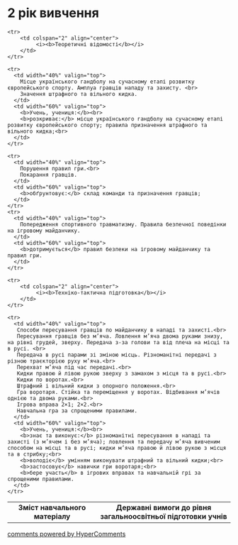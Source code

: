 <div id="hypercomments_widget" class="js-hypercomments-widget invisible"></div>

2 рік вивчення
=============================

<table>
  <body>
    <tr>
      <td width="40%" align="center">
        <b>Зміст навчального матеріалу</b>
      </td>
      <td width="60%" align="center" valign="top">
        <b>Державні вимоги до рівня загальноосвітньої підготовки учнів</b>
      </td>
    </tr>

    <tr>
    	<td colspan="2" align="center">
    		 <i><b>Теоретичні відомості</b></i>
    	</td>
    </tr>

    <tr>
      <td width="40%" valign="top">
        Місце українського гандболу на сучасному етапі розвитку європейського спорту. Амплуа гравців нападу та захисту. <br>
        Значення штрафного та вільного кидка. 
      </td>
      <td width="60%" valign="top">
        <b>Учень, учениця:</b><br>
        <b>розкриває:</b> місце українського гандболу на сучасному етапі розвитку європейського спорту; правила призначення штрафного та вільного кидка;<br>
      </td>
    </tr>

    <tr>
      <td width="40%" valign="top">
        Порушення правил гри.<br>
        Покарання гравців. 
      </td>
      <td width="60%" valign="top">
		<b>обґрунтовує:</b> склад команди та призначення гравців;
      </td>
    </tr>
    <tr>
      <td width="40%" valign="top">
       	Попередження спортивного травматизму. Правила безпечної поведінки на ігровому майданчику.
      </td>
      <td width="60%" valign="top">
        <b>дотримується</b> правил безпеки на ігровому майданчику та правил гри.
      </td>
    </tr>

    <tr>
    	<td colspan="2" align="center">
    		 <i><b>Техніко-тактична підготовка</b></i>
    	</td>
    </tr>

    <tr>
      <td width="40%" valign="top">
       Способи пересування гравців по майданчику в нападі та захисті.<br>
       Пересування гравців без м’яча. Ловлення м’яча двома руками знизу, на рівні грудей, зверху. Передача з-за голови та від плеча на місці та в русі. <br>
       Передача в русі парами зі зміною місць. Різноманітні передачі з різною траєкторією руху м’яча.<br>
       Перехват м’яча під час передачі.<br>
       Кидки правою й лівою рукою зверху з замахом з місця та в русі.<br>
       Кидки по воротах.<br>
       Штрафний і вільний кидки з опорного положення.<br>
       Гра воротаря. Стійка та переміщення у воротах. Відбивання м’ячів однією та двома руками.<br>
       Ігрова вправа 2×1; 2×2.<br>
       Навчальна гра за спрощеними правилами.
      </td>
      <td width="60%" valign="top">
        <b>Учень, учениця:</b><br>
        <b>знає та виконує:</b> різноманітні пересування в нападі та захисті (з м’ячем і без м’яча); ловлення та передачу м’яча вивченим способом на місці та в русі; кидки м’яча правою й лівою рукою з місця та в стрибку;<br>
        <b>володіє</b> умінням виконувати штрафний та вільний кидки;<br>
        <b>застосовує</b> навички гри воротаря;<br>
        <b>бере участь</b> в ігрових вправах та навчальній грі за спрощеними правилами.
      </td>
    </tr>
  </body>
</table>

<div class="js-hypercomments-container">
    <a href="http://hypercomments.com" class="hc-link" title="comments widget">comments powered by HyperComments</a>
</div>